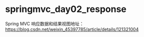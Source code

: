 # springmvc_day02_response
Spring MVC 响应数据和结果视图地址：https://blog.csdn.net/weixin_45397785/article/details/121321004
